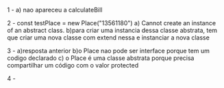 1 -
a) nao apareceu a calculateBill

2 - 
const testPlace = new Place("13561180")
a) Cannot create an instance of an abstract class.
b)para criar uma instancia dessa classe abstrata, tem que criar uma nova classe
com extend nessa e instanciar a nova classe

3 - 
a)resposta anterior
b)o Place nao pode ser interface porque tem um codigo declarado
c) o Place é uma classe abstrata porque precisa compartilhar um código com o valor protected

4 -
